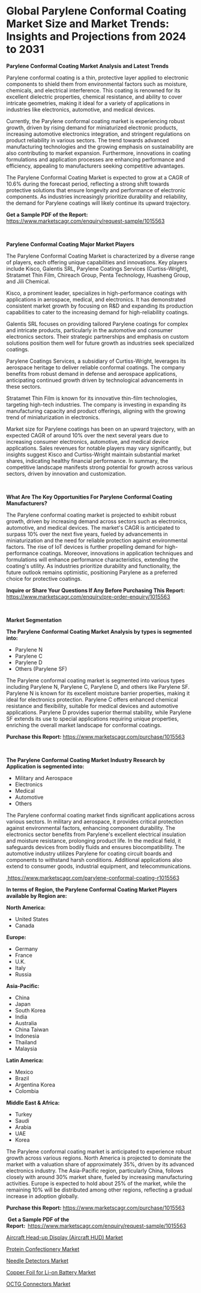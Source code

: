 <p><h1>Global Parylene Conformal Coating Market Size and Market Trends: Insights and Projections from 2024 to 2031</h1></p><p><strong>Parylene Conformal Coating Market Analysis and Latest Trends</strong></p>
<p><p>Parylene conformal coating is a thin, protective layer applied to electronic components to shield them from environmental factors such as moisture, chemicals, and electrical interference. This coating is renowned for its excellent dielectric properties, chemical resistance, and ability to cover intricate geometries, making it ideal for a variety of applications in industries like electronics, automotive, and medical devices.</p><p>Currently, the Parylene conformal coating market is experiencing robust growth, driven by rising demand for miniaturized electronic products, increasing automotive electronics integration, and stringent regulations on product reliability in various sectors. The trend towards advanced manufacturing technologies and the growing emphasis on sustainability are also contributing to market expansion. Furthermore, innovations in coating formulations and application processes are enhancing performance and efficiency, appealing to manufacturers seeking competitive advantages.</p><p>The Parylene Conformal Coating Market is expected to grow at a CAGR of 10.6% during the forecast period, reflecting a strong shift towards protective solutions that ensure longevity and performance of electronic components. As industries increasingly prioritize durability and reliability, the demand for Parylene coatings will likely continue its upward trajectory.</p></p>
<p><strong>Get a Sample PDF of the Report:&nbsp;</strong> <a href="https://www.marketscagr.com/enquiry/request-sample/1015563?utm_campaign=1802&utm_medium=2&utm_source=Github&utm_content=ia&utm_term=25102024&utm_id=parylene-conformal-coating">https://www.marketscagr.com/enquiry/request-sample/1015563</a></p>
<p>&nbsp;</p>
<p><strong>Parylene Conformal Coating Major Market Players</strong></p>
<p><p>The Parylene Conformal Coating Market is characterized by a diverse range of players, each offering unique capabilities and innovations. Key players include Kisco, Galentis SRL, Parylene Coatings Services (Curtiss-Wright), Stratamet Thin Film, Chireach Group, Penta Technology, Huasheng Group, and Jili Chemical.</p><p>Kisco, a prominent leader, specializes in high-performance coatings with applications in aerospace, medical, and electronics. It has demonstrated consistent market growth by focusing on R&D and expanding its production capabilities to cater to the increasing demand for high-reliability coatings. </p><p>Galentis SRL focuses on providing tailored Parylene coatings for complex and intricate products, particularly in the automotive and consumer electronics sectors. Their strategic partnerships and emphasis on custom solutions position them well for future growth as industries seek specialized coatings.</p><p>Parylene Coatings Services, a subsidiary of Curtiss-Wright, leverages its aerospace heritage to deliver reliable conformal coatings. The company benefits from robust demand in defense and aerospace applications, anticipating continued growth driven by technological advancements in these sectors.</p><p>Stratamet Thin Film is known for its innovative thin-film technologies, targeting high-tech industries. The company is investing in expanding its manufacturing capacity and product offerings, aligning with the growing trend of miniaturization in electronics.</p><p>Market size for Parylene coatings has been on an upward trajectory, with an expected CAGR of around 10% over the next several years due to increasing consumer electronics, automotive, and medical device applications. Sales revenues for notable players may vary significantly, but insights suggest Kisco and Curtiss-Wright maintain substantial market shares, indicating healthy financial performance. In summary, the competitive landscape manifests strong potential for growth across various sectors, driven by innovation and customization.</p></p>
<p>&nbsp;</p>
<p><strong>What Are The Key Opportunities For Parylene Conformal Coating Manufacturers?</strong></p>
<p><p>The Parylene conformal coating market is projected to exhibit robust growth, driven by increasing demand across sectors such as electronics, automotive, and medical devices. The market's CAGR is anticipated to surpass 10% over the next five years, fueled by advancements in miniaturization and the need for reliable protection against environmental factors. The rise of IoT devices is further propelling demand for high-performance coatings. Moreover, innovations in application techniques and formulations will enhance performance characteristics, extending the coating's utility. As industries prioritize durability and functionality, the future outlook remains optimistic, positioning Parylene as a preferred choice for protective coatings.</p></p>
<p><strong>Inquire or Share Your Questions If Any Before Purchasing This Report:</strong> <a href="https://www.marketscagr.com/enquiry/pre-order-enquiry/1015563?utm_campaign=1802&utm_medium=2&utm_source=Github&utm_content=ia&utm_term=25102024&utm_id=parylene-conformal-coating">https://www.marketscagr.com/enquiry/pre-order-enquiry/1015563</a></p>
<p>&nbsp;</p>
<p><strong>Market Segmentation</strong></p>
<p><strong>The Parylene Conformal Coating Market Analysis by types is segmented into:</strong></p>
<p><ul><li>Parylene N</li><li>Parylene C</li><li>Parylene D</li><li>Others (Parylene SF)</li></ul></p>
<p><p>The Parylene conformal coating market is segmented into various types including Parylene N, Parylene C, Parylene D, and others like Parylene SF. Parylene N is known for its excellent moisture barrier properties, making it ideal for electronics protection. Parylene C offers enhanced chemical resistance and flexibility, suitable for medical devices and automotive applications. Parylene D provides superior thermal stability, while Parylene SF extends its use to special applications requiring unique properties, enriching the overall market landscape for conformal coatings.</p></p>
<p><strong>Purchase this Report:&nbsp;</strong><a href="https://www.marketscagr.com/purchase/1015563?utm_campaign=1802&utm_medium=2&utm_source=Github&utm_content=ia&utm_term=25102024&utm_id=parylene-conformal-coating">https://www.marketscagr.com/purchase/1015563</a></p>
<p>&nbsp;</p>
<p><strong>The Parylene Conformal Coating Market Industry Research by Application is segmented into:</strong></p>
<p><ul><li>Military and Aerospace</li><li>Electronics</li><li>Medical</li><li>Automotive</li><li>Others</li></ul></p>
<p><p>The Parylene conformal coating market finds significant applications across various sectors. In military and aerospace, it provides critical protection against environmental factors, enhancing component durability. The electronics sector benefits from Parylene's excellent electrical insulation and moisture resistance, prolonging product life. In the medical field, it safeguards devices from bodily fluids and ensures biocompatibility. The automotive industry utilizes Parylene for coating circuit boards and components to withstand harsh conditions. Additional applications also extend to consumer goods, industrial equipment, and telecommunications.</p></p>
<p><a href="https://www.marketscagr.com/parylene-conformal-coating-r1015563?utm_campaign=1802&utm_medium=2&utm_source=Github&utm_content=ia&utm_term=25102024&utm_id=parylene-conformal-coating">&nbsp;https://www.marketscagr.com/parylene-conformal-coating-r1015563</a></p>
<p><strong>In terms of Region, the Parylene Conformal Coating Market Players available by Region are:</strong></p>
<p>
    <p> <strong> North America: </strong>
        <ul>
            <li>United States</li>
            <li>Canada</li>
        </ul>
        </p> 
    <p> <strong> Europe: </strong>
        <ul>
            <li>Germany</li>
            <li>France</li>
            <li>U.K.</li>
            <li>Italy</li>
            <li>Russia</li>
        </ul>
        </p> 
    <p> <strong> Asia-Pacific: </strong>
        <ul>
            <li>China</li>
            <li>Japan</li>
            <li>South Korea</li>
            <li>India</li>
            <li>Australia</li>
            <li>China Taiwan</li>
            <li>Indonesia</li>
            <li>Thailand</li>
            <li>Malaysia</li>
        </ul>
        </p> 
    <p> <strong> Latin America: </strong>
        <ul>
            <li>Mexico</li>
            <li>Brazil</li>
            <li>Argentina Korea</li>
            <li>Colombia</li>
        </ul>
        </p> 
    <p> <strong> Middle East & Africa: </strong>
        <ul>
            <li>Turkey</li>
            <li>Saudi</li>
            <li>Arabia</li>
            <li>UAE</li>
            <li>Korea</li>
        </ul>
    </p>
    </p>
<p><p>The Parylene conformal coating market is anticipated to experience robust growth across various regions. North America is projected to dominate the market with a valuation share of approximately 35%, driven by its advanced electronics industry. The Asia-Pacific region, particularly China, follows closely with around 30% market share, fueled by increasing manufacturing activities. Europe is expected to hold about 25% of the market, while the remaining 10% will be distributed among other regions, reflecting a gradual increase in adoption globally.</p></p>
<p><strong>Purchase this Report: </strong><a href="https://www.marketscagr.com/purchase/1015563?utm_campaign=1802&utm_medium=2&utm_source=Github&utm_content=ia&utm_term=25102024&utm_id=parylene-conformal-coating">https://www.marketscagr.com/purchase/1015563</a></p>
<p>&nbsp;<strong>Get a Sample PDF of the Report:&nbsp;&nbsp;</strong><a href="https://www.marketscagr.com/enquiry/request-sample/1015563?utm_campaign=1802&utm_medium=2&utm_source=Github&utm_content=ia&utm_term=25102024&utm_id=parylene-conformal-coating">https://www.marketscagr.com/enquiry/request-sample/1015563</a></p>
<p><strong></strong></p>
<p><p><a href="https://www.linkedin.com/pulse/future-trends-global-aircraft-head-up-display-hud-market-pufze?utm_campaign=1802&utm_medium=2&utm_source=Github&utm_content=ia&utm_term=25102024&utm_id=parylene-conformal-coating">Aircraft Head-up Display (Aircraft HUD) Market</a></p><p><a href="https://www.linkedin.com/pulse/opportunities-challenges-protein-confectionery-market-strategic-ru2vf?utm_campaign=1802&utm_medium=2&utm_source=Github&utm_content=ia&utm_term=25102024&utm_id=parylene-conformal-coating">Protein Confectionery Market</a></p><p><a href="https://issuu.com/reportprime-2/docs/needle-detectors-market-size-2030.p_7d3a902fbc6b9e?utm_campaign=1802&utm_medium=2&utm_source=Github&utm_content=ia&utm_term=25102024&utm_id=parylene-conformal-coating">Needle Detectors Market</a></p><p><a href="https://www.linkedin.com/pulse/copper-foil-li-on-battery-market-evolution-future-outlook-owrac?utm_campaign=1802&utm_medium=2&utm_source=Github&utm_content=ia&utm_term=25102024&utm_id=parylene-conformal-coating">Copper Foil for Li-on Battery Market</a></p><p><a href="https://www.linkedin.com/pulse/global-octg-connectors-market-landscape-future-trends-strategic-aycxc?utm_campaign=1802&utm_medium=2&utm_source=Github&utm_content=ia&utm_term=25102024&utm_id=parylene-conformal-coating">OCTG Connectors Market</a></p></p>